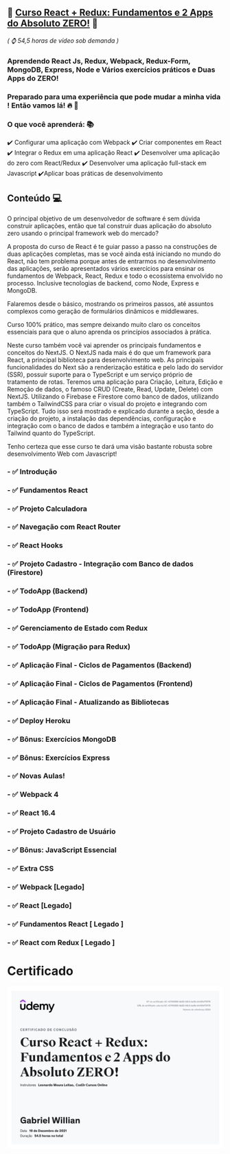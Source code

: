## 🚀 [Curso React + Redux: Fundamentos e 2 Apps do Absoluto ZERO!](https://www.udemy.com/course/react-redux-pt/) 🚀 
*( ⌚ 54,5 horas de vídeo sob demanda )*

### Aprendendo React Js, Redux, Webpack, Redux-Form, MongoDB, Express, Node e Vários exercícios práticos e Duas Apps do ZERO!

### Preparado para uma experiência que pode mudar a minha vida ! Então vamos lá! 🔥 🚀

### O que você aprenderá: :books:	
:heavy_check_mark: Configurar uma aplicação com Webpack :heavy_check_mark: Criar componentes em React
:heavy_check_mark: Integrar o Redux em uma aplicação React :heavy_check_mark: Desenvolver uma aplicação do zero com React/Redux
:heavy_check_mark: Desenvolver uma aplicação full-stack em Javascript :heavy_check_mark:Aplicar boas práticas de desenvolvimento

## Conteúdo 💻
O principal objetivo de um desenvolvedor de software é sem dúvida construir aplicações, então que tal construir duas aplicação do absoluto zero usando o principal framework web do mercado? 

A proposta do curso de React é te guiar passo a passo na construções de duas aplicações completas, mas se você ainda está iniciando no mundo do React, não tem problema porque antes de entrarmos no desenvolvimento das aplicações, serão apresentados vários exercícios para ensinar os fundamentos de Webpack, React, Redux e todo o ecossistema envolvido no processo. Inclusive tecnologias de backend, como Node, Express e MongoDB.

Falaremos desde o básico, mostrando os primeiros passos, até assuntos complexos como geração de formulários dinâmicos e middlewares.

Curso 100% prático, mas sempre deixando muito claro os conceitos essenciais para que o aluno aprenda os princípios associados à prática.

Neste curso também você vai aprender os principais fundamentos e conceitos do NextJS. O NextJS nada mais é do que um framework para React, a principal biblioteca para desenvolvimento web. As principais funcionalidades do Next são a renderização estática e pelo lado do servidor (SSR), possuir suporte para o TypeScript e um serviço próprio de tratamento de rotas. Teremos uma aplicação para Criação, Leitura, Edição e Remoção de dados, o famoso CRUD (Create, Read, Update, Delete) com NextJS. Utilizando o Firebase e Firestore como banco de dados, utilizando também o TailwindCSS para criar o visual do projeto e integrando com TypeScript. Tudo isso será mostrado e explicado durante a seção, desde a criação do projeto, a instalação das dependências, configuração e integração com o banco de dados e também a integração e uso tanto do Tailwind quanto do TypeScript.

Tenho certeza que esse curso te dará uma visão bastante robusta sobre desenvolvimento Web com Javascript!

### - ✅ Introdução

### - ✅ Fundamentos React

### - ✅ Projeto Calculadora

### - ✅ Navegação com React Router

### - ✅ React Hooks

### - ✅ Projeto Cadastro -  Integração com Banco de dados (Firestore)

### - ✅ TodoApp (Backend)

### - ✅ TodoApp (Frontend)

### - ✅ Gerenciamento de Estado com Redux

### - ✅ TodoApp (Migração para Redux)

### - ✅ Aplicação Final - Ciclos de Pagamentos (Backend)

### - ✅ Aplicação Final - Ciclos de Pagamentos (Frontend)

### - ✅ Aplicação Final - Atualizando as Bibliotecas

### - ✅ Deploy Heroku

### - ✅ **Bônus**: Exercícios MongoDB

### - ✅ **Bônus**: Exercícios Express

### - ✅ Novas Aulas!

### - ✅ Webpack 4

### - ✅ React 16.4

### - ✅ Projeto Cadastro de Usuário

### - ✅ Bônus: JavaScript Essencial

### - ✅ **Extra** CSS

### - ✅ Webpack [Legado]

### - ✅ React [Legado]

### - ✅ Fundamentos React [ Legado ]

### - ✅ React com Redux [ Legado ]

# Certificado
<img src="https://github.com/gabrielgws/Curso-React-Redux---Udemy/blob/main/Certificado/Certificado%20React%20%2B%20Redux%20-%20Udemy.pdf" alt="Certificado" />

